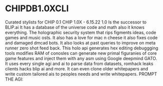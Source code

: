 # CHIPDB1.0XCLI
Curated stylists for CHIP 0.1
CHIP 1.0X - 6.15.22 1.0 Is the successor to BLIP.ai 
It has a database of the universe code and math also it knows everything. 
The holographic security system that rips figments ideas, code games and music osts. It also has a love for mac n cheese  it also fixes code and damaged dmcad bots.  It also looks at past queries to improve on meta runner zero shot feed back. This holo api generates hex editing debuggging tools modifies RAM of conosles can generate new primal figuranies of core game features and inject them with any asm using Google deepmind GATO. It uses every single agi and ai to parse data from datasets, romhack leaks clients hacks blip ai and more. It can even clone older whitepapers and write custom tailored ais to peoples needs and write whitepapers. 
PROMPT THE AGI:
##


